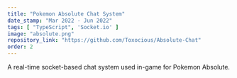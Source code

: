 ```yaml
---
title: "Pokemon Absolute Chat System"
date_stamp: "Mar 2022 - Jun 2022"
tags: [ "TypeScript", 'Socket.io' ]
image: "absolute.png"
repository_link: "https://github.com/Toxocious/Absolute-Chat"
order: 2
---
```


A real-time socket-based chat system used in-game for Pokemon Absolute.
